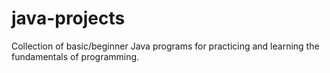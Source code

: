 # java-projects
Collection of basic/beginner Java programs for practicing and learning the fundamentals of programming.

